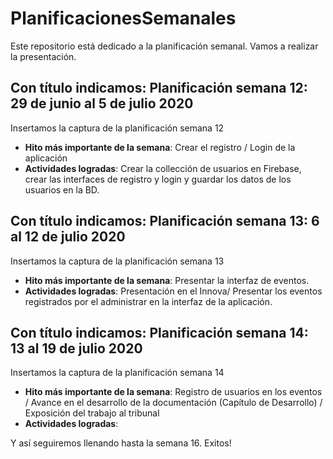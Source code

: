 # PlanificacionesSemanales
Este repositorio está dedicado a la planificación semanal. Vamos a realizar la presentación.

## Con título indicamos: Planificación semana 12: 29 de junio al 5 de julio 2020
Insertamos la captura de la planificación semana 12
* **Hito más importante de la semana**:  Crear el registro / Login de la aplicación
* **Actividades logradas**:  Crear la collección de usuarios en  Firebase, crear las interfaces de registro y login y guardar los datos de los usuarios en la BD.

## Con título indicamos: Planificación semana 13: 6 al 12 de julio 2020
Insertamos la captura de la planificación semana 13
* **Hito más importante de la semana**: Presentar la interfaz de eventos.
* **Actividades logradas**: Presentación en el Innova/ Presentar los eventos registrados por el administrar en la interfaz de la aplicación.

## Con título indicamos: Planificación semana 14: 13 al 19 de julio 2020
Insertamos la captura de la planificación semana 14
* **Hito más importante de la semana**: Registro de usuarios en los eventos / Avance en el desarrollo de la documentación (Capítulo de Desarrollo) / Exposición del trabajo al tribunal
* **Actividades logradas**: 

Y así seguiremos llenando hasta la semana 16.
Exitos! 
